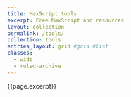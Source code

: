 ```yaml
---
title: MaxScript tools
excerpt: Free MaxScript and resources
layout: collection
permalink: /tools/
collection: tools
entries_layout: grid #grid #list
classes:
  - wide
  - ruled-archive
---
```


{{page.excerpt}}
